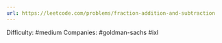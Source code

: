 ```yaml
---
url: https://leetcode.com/problems/fraction-addition-and-subtraction
---
```


Difficulty: #medium
Companies: #goldman-sachs #ixl